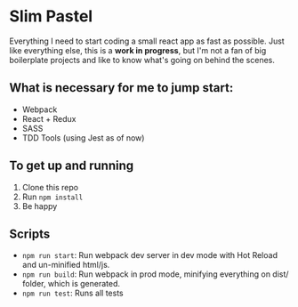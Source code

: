 # Slim Pastel

Everything I need to start coding a small react app as fast as possible.
Just like everything else, this is a **work in progress**,  but I'm not a fan of big boilerplate projects and like to know what's going on behind the scenes.

## What is necessary for me to jump start:
- Webpack
- React + Redux
- SASS
- TDD Tools (using Jest as of now)

## To get up and running

1. Clone this repo
2. Run `npm install`
3. Be happy

## Scripts
- `npm run start`: Run webpack dev server in dev mode with Hot Reload and un-minified html/js.
- `npm run build`: Run webpack in prod mode, minifying everything on dist/ folder, which is generated.
- `npm run test`: Runs all tests
